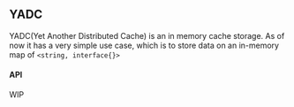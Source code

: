 ## YADC

YADC(Yet Another Distributed Cache) is an in memory cache storage. As of now it has a very simple use case, which is to store
data on an in-memory map of `<string, interface{}>`


#### API

WIP


